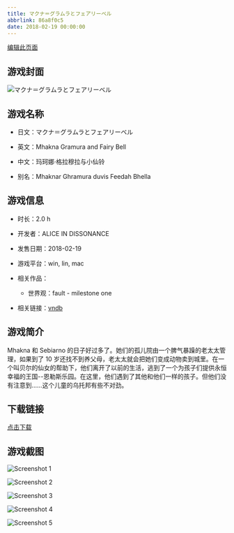 ```yaml
---
title: マクナ＝グラムラとフェアリーベル
abbrlink: 86a8f0c5
date: 2018-02-19 00:00:00
---
```

[编辑此页面](https://github.com/ACG-3/ADV3-source/blob/main/source/_posts/%E3%83%9E%E3%82%AF%E3%83%8A%EF%BC%9D%E3%82%B0%E3%83%A9%E3%83%A0%E3%83%A9%E3%81%A8%E3%83%95%E3%82%A7%E3%82%A2%E3%83%AA%E3%83%BC%E3%83%99%E3%83%AB.md)

## 游戏封面

![マクナ＝グラムラとフェアリーベル](https://pan.timero.xyz/d/onedrive/img_lib_001/%E3%83%9E%E3%82%AF%E3%83%8A%EF%BC%9D%E3%82%B0%E3%83%A9%E3%83%A0%E3%83%A9%E3%81%A8%E3%83%95%E3%82%A7%E3%82%A2%E3%83%AA%E3%83%BC%E3%83%99%E3%83%AB_cover.avif)


## 游戏名称

- 日文：マクナ＝グラムラとフェアリーベル
- 英文：Mhakna Gramura and Fairy Bell
- 中文：玛珂娜·格拉穆拉与小仙铃

- 别名：Mhaknar Ghramura duvis Feedah Bhella


## 游戏信息

- 时长：2.0 h
- 开发者：ALICE IN DISSONANCE
- 发售日期：2018-02-19
- 游戏平台：win, lin, mac
- 相关作品：
   - 世界观：fault - milestone one

- 相关链接：[vndb](https://vndb.org/v22310)


## 游戏简介

Mhakna 和 Sebiarno 的日子好过多了。她们的孤儿院由一个脾气暴躁的老太太管理，如果到了 10 岁还找不到养父母，老太太就会把她们变成动物卖到城里。在一个叫贝尔的仙女的帮助下，他们离开了以前的生活，逃到了一个为孩子们提供永恒幸福的王国--恩勒斯乐园。在这里，他们遇到了其他和他们一样的孩子。但他们没有注意到......这个儿童的乌托邦有些不对劲。




## 下载链接

[点击下载](https://pan.timero.xyz/onedrive/adv_lib_001/%E3%83%9E%E3%82%AF%E3%83%8A%EF%BC%9D%E3%82%B0%E3%83%A9%E3%83%A0%E3%83%A9%E3%81%A8%E3%83%95%E3%82%A7%E3%82%A2%E3%83%AA%E3%83%BC%E3%83%99%E3%83%AB)


## 游戏截图


![Screenshot 1](https://pan.timero.xyz/d/onedrive/img_lib_001/%E3%83%9E%E3%82%AF%E3%83%8A%EF%BC%9D%E3%82%B0%E3%83%A9%E3%83%A0%E3%83%A9%E3%81%A8%E3%83%95%E3%82%A7%E3%82%A2%E3%83%AA%E3%83%BC%E3%83%99%E3%83%AB_Screenshot_1.avif)

![Screenshot 2](https://pan.timero.xyz/d/onedrive/img_lib_001/%E3%83%9E%E3%82%AF%E3%83%8A%EF%BC%9D%E3%82%B0%E3%83%A9%E3%83%A0%E3%83%A9%E3%81%A8%E3%83%95%E3%82%A7%E3%82%A2%E3%83%AA%E3%83%BC%E3%83%99%E3%83%AB_Screenshot_2.avif)

![Screenshot 3](https://pan.timero.xyz/d/onedrive/img_lib_001/%E3%83%9E%E3%82%AF%E3%83%8A%EF%BC%9D%E3%82%B0%E3%83%A9%E3%83%A0%E3%83%A9%E3%81%A8%E3%83%95%E3%82%A7%E3%82%A2%E3%83%AA%E3%83%BC%E3%83%99%E3%83%AB_Screenshot_3.avif)

![Screenshot 4](https://pan.timero.xyz/d/onedrive/img_lib_001/%E3%83%9E%E3%82%AF%E3%83%8A%EF%BC%9D%E3%82%B0%E3%83%A9%E3%83%A0%E3%83%A9%E3%81%A8%E3%83%95%E3%82%A7%E3%82%A2%E3%83%AA%E3%83%BC%E3%83%99%E3%83%AB_Screenshot_4.avif)

![Screenshot 5](https://pan.timero.xyz/d/onedrive/img_lib_001/%E3%83%9E%E3%82%AF%E3%83%8A%EF%BC%9D%E3%82%B0%E3%83%A9%E3%83%A0%E3%83%A9%E3%81%A8%E3%83%95%E3%82%A7%E3%82%A2%E3%83%AA%E3%83%BC%E3%83%99%E3%83%AB_Screenshot_5.avif)

